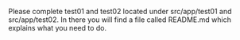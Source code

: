 Please complete test01 and test02 located under src/app/test01 and src/app/test02. In there you will find a file called README.md which explains what you need to do.